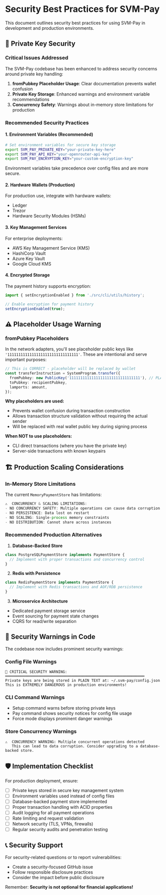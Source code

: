 # Security Best Practices for SVM-Pay

This document outlines security best practices for using SVM-Pay in development and production environments.

## 🔐 Private Key Security

### Critical Issues Addressed

The SVM-Pay codebase has been enhanced to address security concerns around private key handling:

1. **fromPubkey Placeholder Usage**: Clear documentation prevents wallet confusion
2. **Private Key Storage**: Enhanced warnings and environment variable recommendations
3. **Concurrency Safety**: Warnings about in-memory store limitations for production

### Recommended Security Practices

#### 1. Environment Variables (Recommended)
```bash
# Set environment variables for secure key storage
export SVM_PAY_PRIVATE_KEY="your-private-key-here"
export SVM_PAY_API_KEY="your-openrouter-api-key"
export SVM_PAY_ENCRYPTION_KEY="your-custom-encryption-key"
```

Environment variables take precedence over config files and are more secure.

#### 2. Hardware Wallets (Production)
For production use, integrate with hardware wallets:
- Ledger
- Trezor
- Hardware Security Modules (HSMs)

#### 3. Key Management Services
For enterprise deployments:
- AWS Key Management Service (KMS)
- HashiCorp Vault
- Azure Key Vault
- Google Cloud KMS

#### 4. Encrypted Storage
The payment history supports encryption:
```typescript
import { setEncryptionEnabled } from './src/cli/utils/history';

// Enable encryption for payment history
setEncryptionEnabled(true);
```

## ⚠️ Placeholder Usage Warning

### fromPubkey Placeholders

In the network adapters, you'll see placeholder public keys like `'11111111111111111111111111111111'`. These are intentional and serve important purposes:

```typescript
// This is CORRECT - placeholder will be replaced by wallet
const transferInstruction = SystemProgram.transfer({
  fromPubkey: new PublicKey('11111111111111111111111111111111'), // PLACEHOLDER
  toPubkey: recipientPubkey,
  lamports: amount,
});
```

**Why placeholders are used:**
- Prevents wallet confusion during transaction construction
- Allows transaction structure validation without requiring the actual sender
- Will be replaced with real wallet public key during signing process

**When NOT to use placeholders:**
- CLI direct transactions (where you have the private key)
- Server-side transactions with known keypairs

## 🏗️ Production Scaling Considerations

### In-Memory Store Limitations

The current `MemoryPaymentStore` has limitations:

```typescript
⚠️  CONCURRENCY & SCALING LIMITATIONS:
- NO CONCURRENCY SAFETY: Multiple operations can cause data corruption
- NO PERSISTENCE: Data lost on restart
- NO SCALING: Single-process memory constraints
- NO DISTRIBUTION: Cannot share across instances
```

### Recommended Production Alternatives

1. **Database-Backed Store**
```typescript
class PostgreSQLPaymentStore implements PaymentStore {
  // Implement with proper transactions and concurrency control
}
```

2. **Redis with Persistence**
```typescript
class RedisPaymentStore implements PaymentStore {
  // Implement with Redis transactions and AOF/RDB persistence
}
```

3. **Microservice Architecture**
- Dedicated payment storage service
- Event sourcing for payment state changes
- CQRS for read/write separation

## 🚨 Security Warnings in Code

The codebase now includes prominent security warnings:

### Config File Warnings
```
🔐 CRITICAL SECURITY WARNING:
═══════════════════════════════════════════════════════════════
Private keys are being stored in PLAIN TEXT at: ~/.svm-pay/config.json
This is EXTREMELY DANGEROUS in production environments!
```

### CLI Command Warnings
- Setup command warns before storing private keys
- Pay command shows security notices for config file usage
- Force mode displays prominent danger warnings

### Store Concurrency Warnings
```
⚠️  CONCURRENCY WARNING: Multiple concurrent operations detected
   This can lead to data corruption. Consider upgrading to a database-backed store.
```

## 🛡️ Implementation Checklist

For production deployment, ensure:

- [ ] Private keys stored in secure key management system
- [ ] Environment variables used instead of config files
- [ ] Database-backed payment store implemented
- [ ] Proper transaction handling with ACID properties
- [ ] Audit logging for all payment operations
- [ ] Rate limiting and request validation
- [ ] Network security (TLS, VPNs, firewalls)
- [ ] Regular security audits and penetration testing

## 📞 Security Support

For security-related questions or to report vulnerabilities:
- Create a security-focused GitHub issue
- Follow responsible disclosure practices
- Consider the impact before public disclosure

Remember: **Security is not optional for financial applications!**